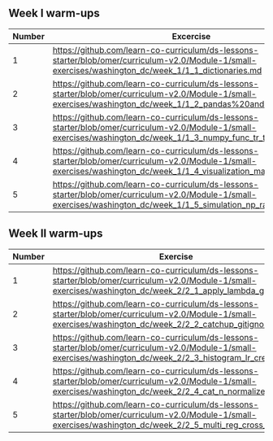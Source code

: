 ## Week I warm-ups


Number  | Excercise| Solution|                      
------------- | -------------  |-------
1  | <https://github.com/learn-co-curriculum/ds-lessons-starter/blob/omer/curriculum-v2.0/Module-1/small-exercises/washington_dc/week_1/1_1_dictionaries.md> |  <https://github.com/learn-co-curriculum/ds-lessons-starter/blob/omer/curriculum-v2.0/Module-1/small-exercises/washington_dc/week_1/solutions/1_1_dictionary.ipynb>  
2  | <https://github.com/learn-co-curriculum/ds-lessons-starter/blob/omer/curriculum-v2.0/Module-1/small-exercises/washington_dc/week_1/1_2_pandas%20and%20numpy.md>| See solution #3  
3  | <https://github.com/learn-co-curriculum/ds-lessons-starter/blob/omer/curriculum-v2.0/Module-1/small-exercises/washington_dc/week_1/1_3_numpy_func_tr_test_split.md> | <https://github.com/learn-co-curriculum/ds-lessons-starter/blob/omer/curriculum-v2.0/Module-1/small-exercises/washington_dc/week_1/solutions/1_3_func_tr_test_split.ipynb>
4  | <https://github.com/learn-co-curriculum/ds-lessons-starter/blob/omer/curriculum-v2.0/Module-1/small-exercises/washington_dc/week_1/1_4_visualization_matplotlib.md>  | <https://github.com/learn-co-curriculum/ds-lessons-starter/blob/omer/curriculum-v2.0/Module-1/small-exercises/washington_dc/week_1/solutions/1_4_visualiztion_matplotlib.ipynb>
5  | <https://github.com/learn-co-curriculum/ds-lessons-starter/blob/omer/curriculum-v2.0/Module-1/small-exercises/washington_dc/week_1/1_5_simulation_np_random_n_dict.md>  | <https://github.com/learn-co-curriculum/ds-lessons-starter/blob/omer/curriculum-v2.0/Module-1/small-exercises/washington_dc/week_1/solutions/1_5_simulation_np_random_n_dict.ipynb>



## Week II warm-ups


Number  | Exercise | Solution|                      
------------- | -------------  |-------
1  | <https://github.com/learn-co-curriculum/ds-lessons-starter/blob/omer/curriculum-v2.0/Module-1/small-exercises/washington_dc/week_2/2_1_apply_lambda_gb_plt.md> |  <https://github.com/learn-co-curriculum/ds-lessons-starter/blob/omer/curriculum-v2.0/Module-1/small-exercises/washington_dc/week_2/solutions/2_1_apply_lambda_gb_plt.ipynb>  
2  | <https://github.com/learn-co-curriculum/ds-lessons-starter/blob/omer/curriculum-v2.0/Module-1/small-exercises/washington_dc/week_2/2_2_catchup_gitignore.md>| Just a catch up exercise
3  | <https://github.com/learn-co-curriculum/ds-lessons-starter/blob/omer/curriculum-v2.0/Module-1/small-exercises/washington_dc/week_2/2_3_histogram_lr_creation.md> | <https://github.com/learn-co-curriculum/ds-lessons-starter/blob/omer/curriculum-v2.0/Module-1/small-exercises/washington_dc/week_2/solutions/2_3_histogram_lr_creation.ipynb>
4  | <https://github.com/learn-co-curriculum/ds-lessons-starter/blob/omer/curriculum-v2.0/Module-1/small-exercises/washington_dc/week_2/2_4_cat_n_normalize.md>  | <https://github.com/learn-co-curriculum/ds-lessons-starter/blob/omer/curriculum-v2.0/Module-1/small-exercises/washington_dc/week_2/solutions/2_4_cat_n_normalize.ipynb>
5  | <https://github.com/learn-co-curriculum/ds-lessons-starter/blob/omer/curriculum-v2.0/Module-1/small-exercises/washington_dc/week_2/2_5_multi_reg_cross_val.md>  | <https://github.com/learn-co-curriculum/ds-lessons-starter/blob/omer/curriculum-v2.0/Module-1/small-exercises/washington_dc/week_2/solutions/2_5_multi_reg_cross_val.ipynb>
